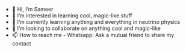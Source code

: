 - 👋 Hi, I’m Sameer
- 👀 I’m interested in learning cool, magic-like stuff 
- 🌱 I’m currently learning anything and everything in neutrino physics
- 💞️ I’m looking to collaborate on anything cool and magic-like
- 📫 How to reach me - Whatsapp: Ask a mutual friend to share my contact

<!---
SamD-1998/SamD-1998 is a ✨ special ✨ repository because its `README.md` (this file) appears on your GitHub profile.
You can click the Preview link to take a look at your changes.
--->
